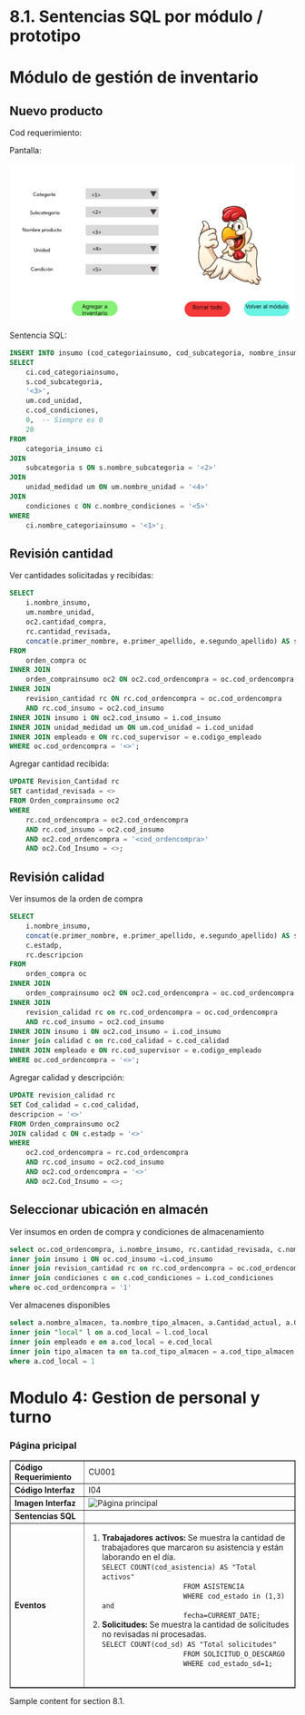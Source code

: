 # 8.1. Sentencias SQL por módulo / prototipo

# Módulo de gestión de inventario
## Nuevo producto
Cod requerimiento:

Pantalla:

![alt text](image.png)

Sentencia SQL:

```sql 
INSERT INTO insumo (cod_categoriainsumo, cod_subcategoria, nombre_insumo, cod_unidad, cod_condiciones, cantidad_total, umbral)
SELECT 
    ci.cod_categoriainsumo,
    s.cod_subcategoria,
    '<3>',
    um.cod_unidad,
    c.cod_condiciones,
    0,  -- Siempre es 0
    20
FROM 
    categoria_insumo ci
JOIN 
    subcategoria s ON s.nombre_subcategoria = '<2>'
JOIN 
    unidad_medidad um ON um.nombre_unidad = '<4>'
JOIN 
    condiciones c ON c.nombre_condiciones = '<5>'
WHERE 
    ci.nombre_categoriainsumo = '<1>';
```

## Revisión cantidad

Ver cantidades solicitadas y recibidas:
```sql
SELECT 
    i.nombre_insumo, 
    um.nombre_unidad, 
    oc2.cantidad_compra, 
    rc.cantidad_revisada, 
    concat(e.primer_nombre, e.primer_apellido, e.segundo_apellido) AS supervisor_nombre
FROM 
    orden_compra oc
INNER JOIN 
    orden_comprainsumo oc2 ON oc2.cod_ordencompra = oc.cod_ordencompra 
INNER JOIN 
    revision_cantidad rc ON rc.cod_ordencompra = oc.cod_ordencompra 
    AND rc.cod_insumo = oc2.cod_insumo
INNER JOIN insumo i ON oc2.cod_insumo = i.cod_insumo 
INNER JOIN unidad_medidad um ON um.cod_unidad = i.cod_unidad 
INNER JOIN empleado e ON rc.cod_supervisor = e.codigo_empleado 
WHERE oc.cod_ordencompra = '<>';
```

Agregar cantidad recibida:
```sql
UPDATE Revision_Cantidad rc
SET cantidad_revisada = <>
FROM Orden_comprainsumo oc2
WHERE 
    rc.cod_ordencompra = oc2.cod_ordencompra
    AND rc.cod_insumo = oc2.cod_insumo
    AND oc2.cod_ordencompra = '<cod_ordencompra>'
    AND oc2.Cod_Insumo = <>;
```

## Revisión calidad

Ver insumos de la orden de compra
```sql
SELECT 
    i.nombre_insumo,  
    concat(e.primer_nombre, e.primer_apellido, e.segundo_apellido) AS supervisor_nombre,
    c.estadp,
    rc.descripcion
FROM 
    orden_compra oc
INNER JOIN 
    orden_comprainsumo oc2 ON oc2.cod_ordencompra = oc.cod_ordencompra 
INNER JOIN 
    revision_calidad rc on rc.cod_ordencompra = oc.cod_ordencompra 
    AND rc.cod_insumo = oc2.cod_insumo
INNER JOIN insumo i ON oc2.cod_insumo = i.cod_insumo 
inner join calidad c on rc.cod_calidad = c.cod_calidad 
INNER JOIN empleado e ON rc.cod_supervisor = e.codigo_empleado 
WHERE oc.cod_ordencompra = '<>';
```

Agregar calidad y descripción:

```sql
UPDATE revision_calidad rc
SET Cod_calidad = c.cod_calidad,
descripcion = '<>'
FROM Orden_comprainsumo oc2
JOIN calidad c ON c.estadp = '<>'
WHERE 
    oc2.cod_ordencompra = rc.cod_ordencompra
    AND rc.cod_insumo = oc2.cod_insumo
    AND oc2.cod_ordencompra = '<>'
    AND oc2.Cod_Insumo = <>;
```


## Seleccionar ubicación en almacén
Ver insumos en orden de compra y condiciones de almacenamiento
```sql
select oc.cod_ordencompra, i.nombre_insumo, rc.cantidad_revisada, c.nombre_condiciones from orden_comprainsumo oc 
inner join insumo i ON oc.cod_insumo =i.cod_insumo 
inner join revision_cantidad rc on rc.cod_ordencompra = oc.cod_ordencompra
inner join condiciones c on c.cod_condiciones = i.cod_condiciones 
where oc.cod_ordencompra = '1'
```

Ver almacenes disponibles
```sql
select a.nombre_almacen, ta.nombre_tipo_almacen, a.Cantidad_actual, a.Cantidad_actual, l.nombre_local from almacen a 
inner join "local" l on a.cod_local = l.cod_local
inner join empleado e on a.cod_local = e.cod_local 
inner join tipo_almacen ta on ta.cod_tipo_almacen = a.cod_tipo_almacen 
where a.cod_local = 1
```
# Modulo 4: Gestion de personal y turno

### Página pricipal

<table border="1" cellpadding="5" cellspacing="0">
    <tr>
        <td><strong>Código Requerimiento</strong></td>
        <td>CU001</td>
    </tr>
    <tr>
        <td><strong>Código Interfaz</strong></td>
        <td>I04</td>
    </tr>
    <tr>
        <td><strong>Imagen Interfaz</strong></td>
        <td>
            <img src="../8.1/Imagenes_modulo4/Página_principal.jpg" alt="Página principal" >
        </td>
    </tr>
    <tr>
        <td><strong>Sentencias SQL</strong></td>
        <td></td>
    </tr>
    <tr>
        <td><strong>Eventos</strong></td>
        <td>
            <ol>
                <li>
                    <strong>Trabajadores activos: </strong> Se muestra la cantidad de trabajadores que marcaron su asistencia y están laborando en el día.<br>
                    <code>SELECT COUNT(cod_asistencia) AS "Total activos"
                    FROM ASISTENCIA 
                    WHERE cod_estado in (1,3) and 
                    fecha=CURRENT_DATE;</code>
                </li>
                <li>
                    <strong>Solicitudes: </strong> Se muestra la cantidad de solicitudes no revisadas ni procesadas.<br>
                    <code>SELECT COUNT(cod_sd) AS "Total solicitudes"
                    FROM SOLICITUD_O_DESCARGO
                    WHERE cod_estado_sd=1;
                    </code>
                </li>
            </ol>
        </td>
    </tr>
</table>
Sample content for section 8.1.
